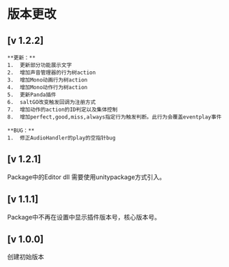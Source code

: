 # 版本更改

## [v 1.2.2]

	**更新：**
	1.	更新部分功能展示文字
	2.	增加声音管理器的行为树action
	3.	增加Mono动画行为树action
	4.	增加Mono动作行为树action
	5.	更新Panda插件
	6.	saltGO改变触发回调为注册方式
	7.	增加动作的action的ID判定以及集体控制
	8.	增加perfect,good,miss,always指定行为触发判断。此行为会覆盖eventplay事件

	**BUG：**
	1.	修正AudioHandler的play的空指针bug
## [v 1.2.1]
Package中的Editor dll 需要使用unitypackage方式引入。

## [v 1.1.1]
Package中不再在设置中显示插件版本号，核心版本号。

## [v 1.0.0]
创建初始版本

